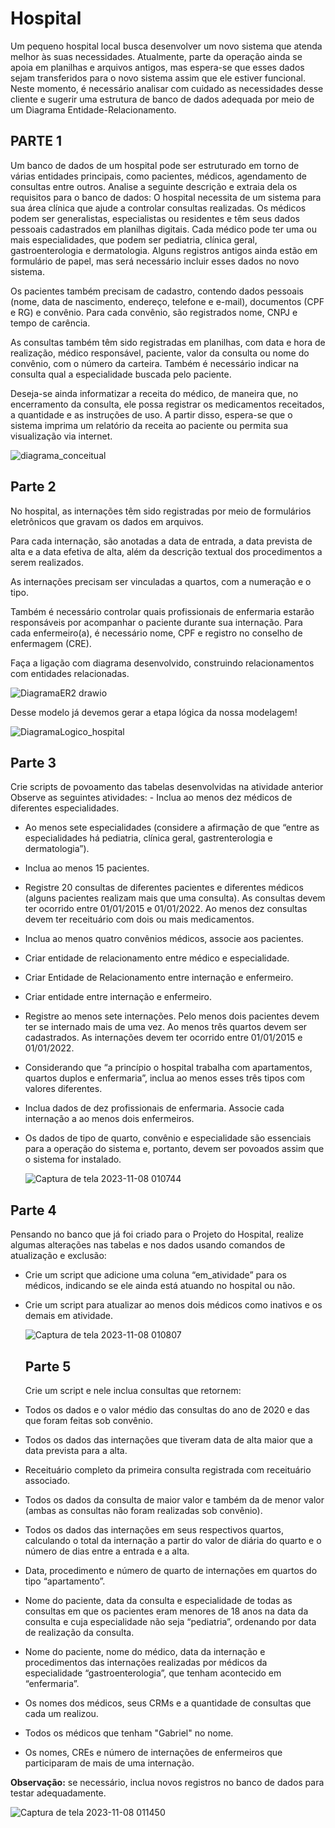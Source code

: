 # Hospital
Um pequeno hospital local busca desenvolver um novo sistema que atenda melhor às suas necessidades. Atualmente, parte da operação ainda se apoia em planilhas e arquivos antigos, mas espera-se que esses dados sejam transferidos para o novo sistema assim que ele estiver funcional. Neste momento, é necessário analisar com cuidado as necessidades desse cliente e sugerir uma estrutura de banco de dados adequada por meio de um Diagrama Entidade-Relacionamento.

<h2> PARTE 1</h2>
Um banco de dados de um hospital pode ser estruturado em torno de várias entidades principais, como pacientes, médicos, agendamento de consultas entre outros.
Analise a seguinte descrição e extraia dela os requisitos para o banco de dados:
O hospital necessita de um sistema para sua área clínica que ajude a controlar consultas realizadas. Os médicos podem ser generalistas, especialistas ou residentes e têm seus dados pessoais cadastrados em planilhas digitais. Cada médico pode ter uma ou mais especialidades, que podem ser pediatria, clínica geral, gastroenterologia e dermatologia. Alguns registros antigos ainda estão em formulário de papel, mas será necessário incluir esses dados no novo sistema.

Os pacientes também precisam de cadastro, contendo dados pessoais (nome, data de nascimento, endereço, telefone e e-mail), documentos (CPF e RG) e convênio. Para cada convênio, são registrados nome, CNPJ e tempo de carência.

As consultas também têm sido registradas em planilhas, com data e hora de realização, médico responsável, paciente, valor da consulta ou nome do convênio, com o número da carteira. Também é necessário indicar na consulta qual a especialidade buscada pelo paciente.

Deseja-se ainda informatizar a receita do médico, de maneira que, no encerramento da consulta, ele possa registrar os medicamentos receitados, a quantidade e as instruções de uso. A partir disso, espera-se que o sistema imprima um relatório da receita ao paciente ou permita sua visualização via internet.

![diagrama_conceitual](https://github.com/GleycePereira/Hospital/assets/142240220/f19f620f-915f-4717-bb4d-d2ab2c607179)

<h2>Parte 2</h2>
No hospital, as internações têm sido registradas por meio de formulários eletrônicos que gravam os dados em arquivos. 

Para cada internação, são anotadas a data de entrada, a data prevista de alta e a data efetiva de alta, além da descrição textual dos procedimentos a serem realizados. 

As internações precisam ser vinculadas a quartos, com a numeração e o tipo. 

Também é necessário controlar quais profissionais de enfermaria estarão responsáveis por acompanhar o paciente durante sua internação. Para cada enfermeiro(a), é necessário nome, CPF e registro no conselho de enfermagem (CRE).

Faça a ligação com diagrama desenvolvido, construindo relacionamentos com entidades relacionadas.  

![DiagramaER2 drawio](https://github.com/GleycePereira/Hospital/assets/142240220/8cf6447d-bfcd-4cc2-a6ac-0a6ce0daa746)

Desse modelo já devemos gerar a etapa lógica da nossa modelagem!

![DiagramaLogico_hospital](https://github.com/GleycePereira/Hospital/assets/142240220/90ad88eb-60cd-4494-87e2-7828120e38bd)

<h2>Parte 3</h2>
Crie scripts de povoamento das tabelas desenvolvidas na atividade anterior
Observe as seguintes atividades: 
- Inclua ao menos dez médicos de diferentes especialidades.

- Ao menos sete especialidades (considere a afirmação de que “entre as especialidades há pediatria, clínica geral, gastrenterologia e dermatologia”).

- Inclua ao menos 15 pacientes.

- Registre 20 consultas de diferentes pacientes e diferentes médicos (alguns pacientes realizam mais que uma consulta). As consultas devem ter ocorrido entre 01/01/2015 e 01/01/2022. Ao menos dez consultas devem ter receituário com dois ou mais medicamentos.

- Inclua ao menos quatro convênios médicos, associe aos pacientes.

- Criar entidade de relacionamento entre médico e especialidade. 

- Criar Entidade de Relacionamento entre internação e enfermeiro. 

- Criar entidade entre internação e enfermeiro.

- Registre ao menos sete internações. Pelo menos dois pacientes devem ter se internado mais de uma vez. Ao menos três quartos devem ser cadastrados. As internações devem ter ocorrido entre 01/01/2015 e 01/01/2022.

- Considerando que “a princípio o hospital trabalha com apartamentos, quartos duplos e enfermaria”, inclua ao menos esses três tipos com valores diferentes.

- Inclua dados de dez profissionais de enfermaria. Associe cada internação a ao menos dois enfermeiros.

- Os dados de tipo de quarto, convênio e especialidade são essenciais para a operação do sistema e, portanto, devem ser povoados assim que o sistema for instalado.

  ![Captura de tela 2023-11-08 010744](https://github.com/GleycePereira/Hospital/assets/142240220/075eb31f-060f-4228-888e-25d0e18efc37)

<h2>Parte 4</h2>
Pensando no banco que já foi criado para o Projeto do Hospital, realize algumas alterações nas tabelas e nos dados usando comandos de atualização e exclusão:

- Crie um script que adicione uma coluna “em_atividade” para os médicos, indicando se ele ainda está atuando no hospital ou não. 

- Crie um script para atualizar ao menos dois médicos como inativos e os demais em atividade.

  ![Captura de tela 2023-11-08 010807](https://github.com/GleycePereira/Hospital/assets/142240220/974b90c7-945b-4ce5-995a-a45a925913c8)

  <h2>Parte 5</h2>
  Crie um script e nele inclua consultas que retornem:

- Todos os dados e o valor médio das consultas do ano de 2020 e das que foram feitas sob convênio.
- Todos os dados das internações que tiveram data de alta maior que a data prevista para a alta.
- Receituário completo da primeira consulta registrada com receituário associado.
- Todos os dados da consulta de maior valor e também da de menor valor (ambas as consultas não foram realizadas sob convênio).
- Todos os dados das internações em seus respectivos quartos, calculando o total da internação a partir do valor de diária do quarto e o número de dias entre a entrada e a alta.
- Data, procedimento e número de quarto de internações em quartos do tipo “apartamento”.
- Nome do paciente, data da consulta e especialidade de todas as consultas em que os pacientes eram menores de 18 anos na data da consulta e cuja especialidade não seja “pediatria”, ordenando por data de realização da consulta.
- Nome do paciente, nome do médico, data da internação e procedimentos das internações realizadas por médicos da especialidade “gastroenterologia”, que tenham acontecido em “enfermaria”.
- Os nomes dos médicos, seus CRMs e a quantidade de consultas que cada um realizou.
- Todos os médicos que tenham "Gabriel" no nome. 
- Os nomes, CREs e número de internações de enfermeiros que participaram de mais de uma internação.


<strong> Observação:</strong> se necessário, inclua novos registros no banco de dados para testar adequadamente. 


  ![Captura de tela 2023-11-08 011450](https://github.com/GleycePereira/Hospital/assets/142240220/1d8a2228-2e92-465c-91e5-99e80c2f4913)
